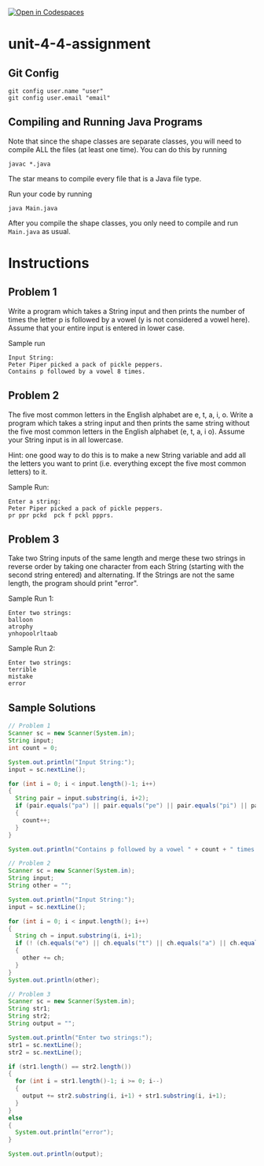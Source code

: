 [![Open in Codespaces](https://classroom.github.com/assets/launch-codespace-2972f46106e565e64193e422d61a12cf1da4916b45550586e14ef0a7c637dd04.svg)](https://classroom.github.com/open-in-codespaces?assignment_repo_id=17158723)
# unit-4-4-assignment

## Git Config
```
git config user.name "user"
git config user.email "email"
```

## Compiling and Running Java Programs
Note that since the shape classes are separate classes, you will need to compile ALL the files (at least one time).  You can do this by running
```
javac *.java
```
The star means to compile every file that is a Java file type.

Run your code by running
```
java Main.java
```

After you compile the shape classes, you only need to compile and run `Main.java` as usual.

# Instructions  

## Problem 1
Write a program which takes a String input and then prints the number of times the letter p is followed by a vowel (y is not considered a vowel here). Assume that your entire input is entered in lower case.

Sample run
```
Input String:
Peter Piper picked a pack of pickle peppers.
Contains p followed by a vowel 8 times.
```

## Problem 2
The five most common letters in the English alphabet are e, t, a, i, o. Write a program which takes a string input and then prints the same string without the five most common letters in the English alphabet (e, t, a, i o).  Assume your String input is in all lowercase.

Hint: one good way to do this is to make a new String variable and add all the letters you want to print (i.e. everything except the five most common letters) to it.

Sample Run:
```
Enter a string:
Peter Piper picked a pack of pickle peppers.
pr ppr pckd  pck f pckl ppprs.
```

## Problem 3
Take two String inputs of the same length and merge these two strings in reverse order by taking one character from each String (starting with the second string entered) and alternating. If the Strings are not the same length, the program should print "error".

Sample Run 1:
```
Enter two strings:
balloon
atrophy
ynhopoolrltaab
```
Sample Run 2:
```
Enter two strings:
terrible
mistake
error
```

## Sample Solutions
```java
// Problem 1
Scanner sc = new Scanner(System.in);
String input;
int count = 0;

System.out.println("Input String:");
input = sc.nextLine();

for (int i = 0; i < input.length()-1; i++)
{
  String pair = input.substring(i, i+2);
  if (pair.equals("pa") || pair.equals("pe") || pair.equals("pi") || pair.equals("po") || pair.equals("pu"))
  {
    count++;
  }
}

System.out.println("Contains p followed by a vowel " + count + " times.");

// Problem 2
Scanner sc = new Scanner(System.in);
String input;
String other = "";

System.out.println("Input String:");
input = sc.nextLine();

for (int i = 0; i < input.length(); i++)
{
  String ch = input.substring(i, i+1);
  if (! (ch.equals("e") || ch.equals("t") || ch.equals("a") || ch.equals("i") || ch.equals("o")) )
  {
    other += ch;
  }
}
System.out.println(other);

// Problem 3
Scanner sc = new Scanner(System.in);
String str1;
String str2;
String output = "";

System.out.println("Enter two strings:");
str1 = sc.nextLine();
str2 = sc.nextLine();

if (str1.length() == str2.length())
{
  for (int i = str1.length()-1; i >= 0; i--)
  {
    output += str2.substring(i, i+1) + str1.substring(i, i+1);
  }
}
else
{
  System.out.println("error");
}

System.out.println(output);
```
